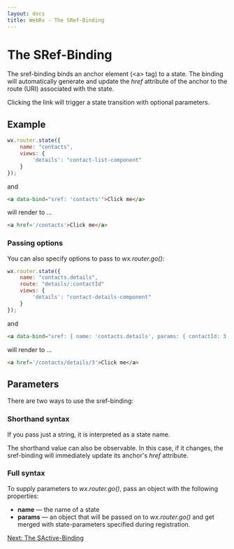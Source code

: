 ```yaml
---
layout: docs
title: WebRx - The SRef-Binding
---
```

# The SRef-Binding

The sref-binding binds an anchor element (&lt;a&gt; tag) to a state. The binding will automatically 
generate and update the *href* attribute of the anchor to the route (URI) associated with the state. 

Clicking the link will trigger a state transition with optional parameters. 

## Example

```javascript
wx.router.state({
    name: "contacts",
    views: {
        'details': "contact-list-component"
    }
});
```

and 

```html
<a data-bind="sref: 'contacts'">Click me</a>
```

will render to ...

```html
<a href='/contacts'>Click me</a>
```

### Passing options

You can also specify options to pass to *wx.router.go()*:

```javascript
wx.router.state({
    name: "contacts.details",
	route: "details/:contactId"
    views: {
        'details': "contact-details-component"
    }
});
```

and 

```html
<a data-bind="sref: { name: 'contacts.details', params: { contactId: 3 } }">Click me</a>
```

will render to ...

```html
<a href='/contacts/details/3'>Click me</a>
```
 
## Parameters

There are two ways to use the sref-binding:

### Shorthand syntax

If you pass just a string, it is interpreted as a state name.

The shorthand value can also be observable. In this case, if it changes, the sref-binding will immediately update its anchor's *href* attribute.

### Full syntax

To supply parameters to *wx.router.go()*, pass an object with the following properties:

- **name** — the name of a state
- **params** — an object that will be passed on to *wx.router.go()* and get merged with state-parameters specified during registration.

<a class="next-topic" href="/docs/sactive-binding.html#start">Next: The SActive-Binding</a>
